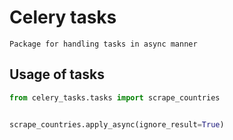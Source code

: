# Celery tasks
```
Package for handling tasks in async manner
```

## Usage of tasks
```python
from celery_tasks.tasks import scrape_countries


scrape_countries.apply_async(ignore_result=True)
```